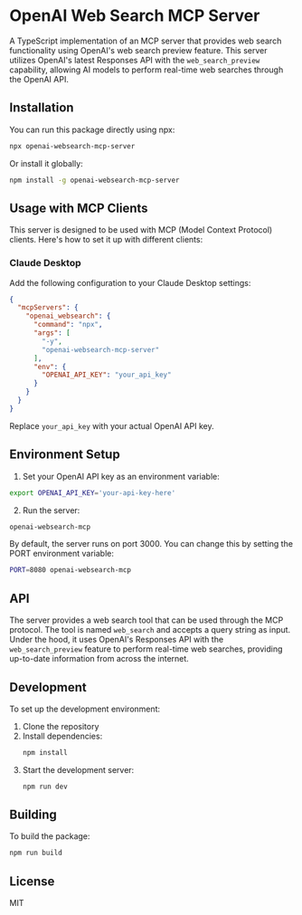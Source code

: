 # OpenAI Web Search MCP Server

A TypeScript implementation of an MCP server that provides web search functionality using OpenAI's web search preview feature. This server utilizes OpenAI's latest Responses API with the `web_search_preview` capability, allowing AI models to perform real-time web searches through the OpenAI API.

## Installation

You can run this package directly using npx:

```bash
npx openai-websearch-mcp-server
```

Or install it globally:

```bash
npm install -g openai-websearch-mcp-server
```

## Usage with MCP Clients

This server is designed to be used with MCP (Model Context Protocol) clients. Here's how to set it up with different clients:

### Claude Desktop

Add the following configuration to your Claude Desktop settings:

```json
{
  "mcpServers": {
    "openai_websearch": {
      "command": "npx",
      "args": [
        "-y",
        "openai-websearch-mcp-server"
      ],
      "env": {
        "OPENAI_API_KEY": "your_api_key"
      }
    }
  }
}
```

Replace `your_api_key` with your actual OpenAI API key.

## Environment Setup

1. Set your OpenAI API key as an environment variable:

```bash
export OPENAI_API_KEY='your-api-key-here'
```

2. Run the server:

```bash
openai-websearch-mcp
```

By default, the server runs on port 3000. You can change this by setting the PORT environment variable:

```bash
PORT=8080 openai-websearch-mcp
```

## API

The server provides a web search tool that can be used through the MCP protocol. The tool is named `web_search` and accepts a query string as input. Under the hood, it uses OpenAI's Responses API with the `web_search_preview` feature to perform real-time web searches, providing up-to-date information from across the internet.

## Development

To set up the development environment:

1. Clone the repository
2. Install dependencies:
   ```bash
   npm install
   ```
3. Start the development server:
   ```bash
   npm run dev
   ```

## Building

To build the package:

```bash
npm run build
```

## License

MIT 